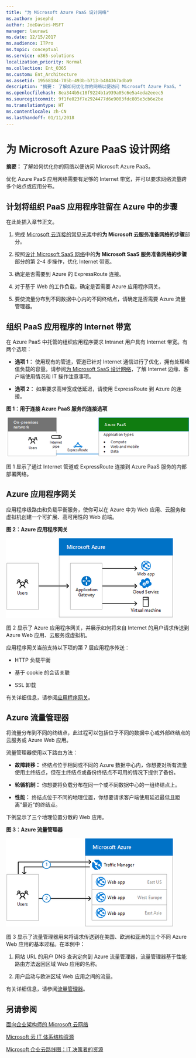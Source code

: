 ```yaml
---
title: "为 Microsoft Azure PaaS 设计网络"
ms.author: josephd
author: JoeDavies-MSFT
manager: laurawi
ms.date: 12/15/2017
ms.audience: ITPro
ms.topic: conceptual
ms.service: o365-solutions
localization_priority: Normal
ms.collection: Ent_O365
ms.custom: Ent_Architecture
ms.assetid: 19568184-705b-493b-b713-b484367adba9
description: "摘要： 了解如何优化你的网络以便访问 Microsoft Azure PaaS。"
ms.openlocfilehash: 8ea344b5c18f9224b1a939a05c6e5a4eda2eeec5
ms.sourcegitcommit: 9f1fe023f7e2924477d6e9003fdc805e3cb6e2be
ms.translationtype: HT
ms.contentlocale: zh-CN
ms.lasthandoff: 01/11/2018
---
```

# <a name="designing-networking-for-microsoft-azure-paas"></a>为 Microsoft Azure PaaS 设计网络

 **摘要：** 了解如何优化你的网络以便访问 Microsoft Azure PaaS。
  
优化 Azure PaaS 应用网络需要有足够的 Internet 带宽，并可以要求网络流量跨多个站点或应用分布。
  
## <a name="planning-steps-for-hosting-organization-paas-applications-in-azure"></a>计划将组织 PaaS 应用程序驻留在 Azure 中的步骤

在此处插入章节正文。
  
1. 完成 [Microsoft 云连接的常见元素](common-elements-of-microsoft-cloud-connectivity.md)中的**为 Microsoft 云服务准备网络的步骤**部分。
    
2. 按照[设计 Microsoft SaaS 网络](designing-networking-for-microsoft-saas.md)中的**为 Microsoft SaaS 服务准备网络的步骤**部分的第 2-4 步操作，优化 Internet 带宽。
    
3. 确定是否需要到 Azure 的 ExpressRoute 连接。
    
4. 对于基于 Web 的工作负载，确定是否需要 Azure 应用程序网关。
    
5. 要使流量分布到不同数据中心内的不同终结点，请确定是否需要 Azure 流量管理器。
    
## <a name="internet-bandwidth-for-organization-paas-applications"></a>组织 PaaS 应用程序的 Internet 带宽

在 Azure PaaS 中托管的组织应用程序要求 Intranet 用户具有 Internet 带宽。有两个选项：
  
- **选项 1：** 使用现有的管道，管道已针对 Internet 通信进行了优化，拥有处理峰值负载的容量。请参阅[为 Microsoft SaaS 设计网络](designing-networking-for-microsoft-saas.md)，了解 Internet 边缘、客户端使用情况和 IT 操作注意事项。
    
- **选项 2：** 如果要求高带宽或低延迟，请使用 ExpressRoute 到 Azure 的连接。
    
**图 1：用于连接 Azure PaaS 服务的连接选项**

![图 1：Azure PaaS 服务的连接选项](images/Network_Poster/PaaS1.png)
  
图 1 显示了通过 Internet 管道或 ExpressRoute 连接到 Azure PaaS 服务的内部部署网络。
  
## <a name="azure-application-gateway"></a>Azure 应用程序网关

应用程序级路由和负载平衡服务，使你可以在 Azure 中为 Web 应用、云服务和虚拟机创建一个可扩展、高可用性的 Web 前端。 
  
**图 2：Azure 应用程序网关**

![图 2：Azure 应用程序网关服务](images/Network_Poster/PaaS2.png)
  
图 2 显示了 Azure 应用程序网关，并展示如何将来自 Internet 的用户请求传送到 Azure Web 应用、云服务或虚拟机。
  
应用程序网关当前支持以下项的第 7 层应用程序传送：
  
- HTTP 负载平衡
    
- 基于 cookie 的会话关联
    
- SSL 卸载
    
有关详细信息，请参阅[应用程序网关]((https://docs.microsoft.com/azure/application-gateway/application-gateway-introduction))。
  
## <a name="azure-traffic-manager"></a>Azure 流量管理器

将流量分布到不同的终结点，此过程可以包括位于不同的数据中心或外部终结点的云服务或 Azure Web 应用。
  
流量管理器使用以下路由方法：
  
- **故障转移：** 终结点位于相同或不同的 Azure 数据中心内，你想要对所有流量使用主终结点，但在主终结点或备份终结点不可用的情况下提供了备份。
    
- **轮循机制：** 你想要将负载分布在同一个或不同数据中心的一组终结点上。
    
- **性能：** 终结点位于不同的地理位置，你想要请求客户端使用延迟最低且距离"最近"的终结点。
    
下例显示了三个地理位置分散的 Web 应用。
  
**图 3：Azure 流量管理器**

![图 3：Azure 流量管理器](images/Network_Poster/PaaS3.png)
  
图 3 显示了流量管理器用来将请求传送到在美国、欧洲和亚洲的三个不同 Azure Web 应用的基本过程。在本例中：
  
1. 网站 URL 的用户 DNS 查询定向到 Azure 流量管理器，流量管理器基于性能路由方法返回区域 Web 应用的名称。
    
2. 用户启动与欧洲区域 Web 应用之间的流量。
    
有关详细信息，请参阅[流量管理器]((https://docs.microsoft.com/azure/traffic-manager/traffic-manager-overview))。
  
## <a name="see-also"></a>另请参阅

[面向企业架构师的 Microsoft 云网络](microsoft-cloud-networking-for-enterprise-architects.md)
  
[Microsoft 云 IT 体系结构资源](microsoft-cloud-it-architecture-resources.md)

[Microsoft 企业云路线图：IT 决策者的资源]((https://sway.com/FJ2xsyWtkJc2taRD))



